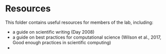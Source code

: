 # Resources
This folder contains useful resources for members of the lab, including: 
* a guide on scientific writing (Day 2008)
* a guide on best practices for computational science (Wilson et al., 2017, Good enough practices in scientific computing)
* 
